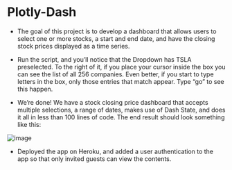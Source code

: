 # Plotly-Dash
- The goal of this project is to develop a dashboard that allows users to select one or more stocks, a start and end date, and have the       closing stock prices displayed as a time series.

- Run the script, and you’ll notice that the Dropdown has TSLA preselected. To the right of it, if you place your cursor inside the box you   can see the list of all 256 companies. Even better, if you start to type letters in the box, only those entries that match appear. Type     “go” to see this happen.

- We’re done! We have a stock closing price dashboard that accepts multiple selections, a range of dates, makes use of Dash State, and does   it all in less than 100 lines of code. The end result should look something like this:

![image](https://user-images.githubusercontent.com/47194856/76715126-3fb9f080-6701-11ea-8846-54de735c2635.png)
- Deployed the app on Heroku, and added a user authentication to the app so that only invited guests can view the contents.
